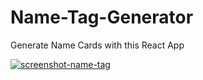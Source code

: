 # Name-Tag-Generator
Generate Name Cards with this React App

[![screenshot-name-tag](https://user-images.githubusercontent.com/36923806/214378999-ff9ba69a-a486-4d7d-9751-841d5da637f9.png)](https://francescabambozzi.github.io/Name-Tag-Generator/)
